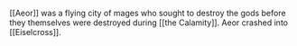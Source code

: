 [[Aeor]] was a flying city of mages who sought to destroy the gods before they themselves were destroyed during [[the Calamity]]. Aeor crashed into [[Eiselcross]].